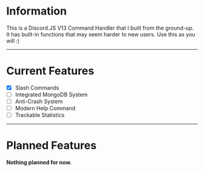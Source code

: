 # Information
This is a Discord.JS V13 Command Handler that I built from the ground-up. It has built-in functions that may seem harder to new users. Use this as you will :)

- - - -

# Current Features

* [x] Slash Commands
* [ ] Integrated MongoDB System
* [ ] Anti-Crash System
* [ ] Modern Help Command
* [ ] Trackable Statistics

- - - -

# Planned Features

**Nothing planned for now.**